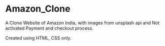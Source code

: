 # Amazon_Clone
A Clone Website of Amazon India, with images from unsplash api and Not activated Payment and checkout process.

Created using HTML, CSS only.
